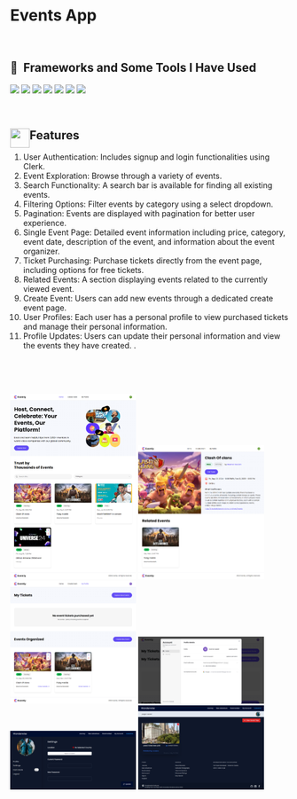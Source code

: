 # Events App
<br/>
<h2> 🚀 &nbsp;Frameworks and Some Tools I Have Used</h2>
<p align="left">
  <img src="https://img.shields.io/badge/Next-black?style=for-the-badge&logo=next.js&logoColor=white" />
<img src="https://img.shields.io/badge/react-%2320232a.svg?style=for-the-badge&logo=react&logoColor=%2361DAFB" />
<img src="https://img.shields.io/badge/MongoDB-%234ea94b.svg?style=for-the-badge&logo=mongodb&logoColor=white" />
  
  <img src="https://img.shields.io/badge/tailwindcss-%2338B2AC.svg?style=for-the-badge&logo=tailwind-css&logoColor=white" />
<img src="https://img.shields.io/badge/Visual%20Studio%20Code-0078d7.svg?style=for-the-badge&logo=visual-studio-code&logoColor=white" />
<img src="https://img.shields.io/badge/Postman-FF6C37?style=for-the-badge&logo=postman&logoColor=white" />
<img src="https://img.shields.io/badge/Stripe-626CD9?style=for-the-badge&logo=Stripe&logoColor=white" />



</p>

<br/>
<h2> <img align="left" width="35" height="35" src="https://github.com/Moemen12/Place_discovery_app/assets/99843903/11f72cdb-87ed-4d4b-89b6-1f94eb1f86ba" /> 
  Features</h2>
  
1. User Authentication: Includes signup and login functionalities using Clerk.
2. Event Exploration: Browse through a variety of events.
3. Search Functionality: A search bar is available for finding all existing events.
4. Filtering Options: Filter events by category using a select dropdown.
5. Pagination: Events are displayed with pagination for better user experience.
6. Single Event Page: Detailed event information including price, category, event date, description of the event, and information about the event organizer.
7. Ticket Purchasing: Purchase tickets directly from the event page, including options for free tickets.
8. Related Events: A section displaying events related to the currently viewed event.
9. Create Event: Users can add new events through a dedicated create event page.
10. User Profiles: Each user has a personal profile to view purchased tickets and manage their personal information.
11. Profile Updates: Users can update their personal information and view the events they have created.
.

  <br/> <br/> <br/>
<p float="left">
<img width="45%" src="https://github.com/Moemen12/Event_Platform/blob/main/project's%20images/image_1.png" />
<img width="45%" src="https://github.com/Moemen12/Event_Platform/blob/main/project's%20images/image_2.png" />
<img width="45%" src="https://github.com/Moemen12/Event_Platform/blob/main/project's%20images/image_3.png" />
<img width="45%" src="https://github.com/Moemen12/Event_Platform/blob/main/project's%20images/image_4.png" />

<img width="45%" src="https://github.com/Moemen12/Place_discovery_app/blob/main/project's%20images/screencapture-frontend-wanderwise-wanderwise-space-auth-Settings-2024-05-18-03_24_53.png" />
<img width="45%" src="https://github.com/Moemen12/Place_discovery_app/blob/main/project's%20images/screencapture-frontend-wanderwise-wanderwise-space-trips-saved-2024-05-18-03_25_34.png" />
</p>

